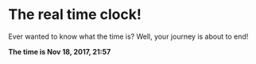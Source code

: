 # The real time clock!

Ever wanted to know what the time is? Well, your journey is about to end!

**The time is Nov 18, 2017, 21:57**